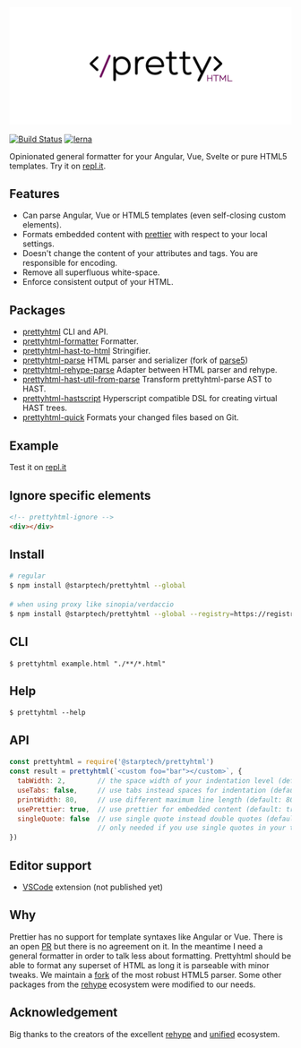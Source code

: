 ![Prettyhtml Banner](/logo.png)

[![Build Status](https://travis-ci.org/StarpTech/prettyhtml.svg?branch=master)](https://travis-ci.org/StarpTech/prettyhtml)
[![lerna](https://img.shields.io/badge/maintained%20with-lerna-cc00ff.svg)](https://lernajs.io/)

Opinionated general formatter for your Angular, Vue, Svelte or pure HTML5 templates. Try it on [repl.it](https://repl.it/@StarpTech/PrettyHtml).

## Features

* Can parse Angular, Vue or HTML5 templates (even self-closing custom elements).
* Formats embedded content with [prettier](https://github.com/prettier/prettier) with respect to your local settings.
* Doesn't change the content of your attributes and tags. You are responsible for encoding.
* Remove all superfluous white-space.
* Enforce consistent output of your HTML.

## Packages

- [prettyhtml](/packages/prettyhtml) CLI and API.
- [prettyhtml-formatter](/packages/prettyhtml-formatter) Formatter.
- [prettyhtml-hast-to-html](/packages/prettyhtml-hast-to-html) Stringifier.
- [prettyhtml-parse](https://github.com/StarpTech/parse5) HTML parser and serializer (fork of [parse5](https://github.com/inikulin/parse5))
- [prettyhtml-rehype-parse](/packages/prettyhtml-rehype-parse) Adapter between HTML parser and rehype.
- [prettyhtml-hast-util-from-parse](/packages/prettyhtml-hast-util-from-parse) Transform prettyhtml-parse AST to HAST.
- [prettyhtml-hastscript](/packages/prettyhtml-hastscript) Hyperscript compatible DSL for creating virtual HAST trees.
- [prettyhtml-quick](/packages/prettyhtml-quick) Formats your changed files based on Git. 

## Example
Test it on [repl.it](https://repl.it/@StarpTech/PrettyHtml)

## Ignore specific elements

```html
<!-- prettyhtml-ignore -->
<div></div>
```

## Install

```bash
# regular
$ npm install @starptech/prettyhtml --global

# when using proxy like sinopia/verdaccio
$ npm install @starptech/prettyhtml --global --registry=https://registry.npmjs.org/
```

## CLI

```
$ prettyhtml example.html "./**/*.html"
```

## Help

```
$ prettyhtml --help
```

## API

```js
const prettyhtml = require('@starptech/prettyhtml')
const result = prettyhtml(`<custom foo="bar"></custom>`, {
  tabWidth: 2,        // the space width of your indentation level (default: 2)
  useTabs: false,     // use tabs instead spaces for indentation (default: false)
  printWidth: 80,     // use different maximum line length (default: 80)
  usePrettier: true,  // use prettier for embedded content (default: true)
  singleQuote: false  // use single quote instead double quotes (default: `"`)
                      // only needed if you use single quotes in your templates
})
```

## Editor support

* [VSCode](https://github.com/StarpTech/prettyhtml-vscode) extension (not published yet)

## Why

Prettier has no support for template syntaxes like Angular or Vue. There is an open [PR](https://github.com/prettier/prettier/pull/4753) but there is no agreement on it. In the meantime I need a general formatter in order to talk less about formatting. Prettyhtml should be able to format any superset of HTML as long it is parseable with minor tweaks. We maintain a [fork](https://github.com/StarpTech/parse5) of the most robust HTML5 parser. Some other packages from the [rehype](https://github.com/rehypejs/rehype) ecosystem were modified to our needs.

## Acknowledgement

Big thanks to the creators of the excellent [rehype](https://github.com/rehypejs/rehype) and [unified](https://github.com/unifiedjs/unified) ecosystem.
